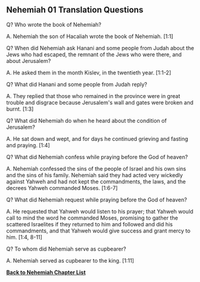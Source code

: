 ## Nehemiah 01 Translation Questions ##

Q? Who wrote the book of Nehemiah?

A. Nehemiah the son of Hacaliah wrote the book of Nehemiah. [1:1]

Q? When did Nehemiah ask Hanani and some people from Judah about the Jews who had escaped, the remnant of the Jews who were there, and about Jerusalem?

A. He asked them in the month Kislev, in the twentieth year. [1:1-2]

Q? What did Hanani and some people from Judah reply?

A. They replied that those who remained in the province were in great trouble and disgrace because Jerusalem's wall and gates were broken and burnt. [1:3]

Q? What did Nehemiah do when he heard about the condition of Jerusalem?

A. He sat down and wept, and for days he continued grieving and fasting and praying. [1:4]

Q? What did Nehemiah confess while praying before the God of heaven?

A. Nehemiah confessed the sins of the people of Israel and his own sins and the sins of his family. Nehemiah said they had acted very wickedly against Yahweh and had not kept the commandments, the laws, and the decrees Yahweh commanded Moses. [1:6-7]

Q? What did Nehemiah request while praying before the God of heaven?

A. He requested that Yahweh would listen to his prayer; that Yahweh would call to mind the word he commanded Moses, promising to gather the scattered Israelites if they returned to him and followed and did his commandments, and that Yahweh would give success and grant mercy to him. [1:4, 8-11]

Q? To whom did Nehemiah serve as cupbearer?

A. Nehemiah served as cupbearer to the king. [1:11]

__[Back to Nehemiah Chapter List](./)__


